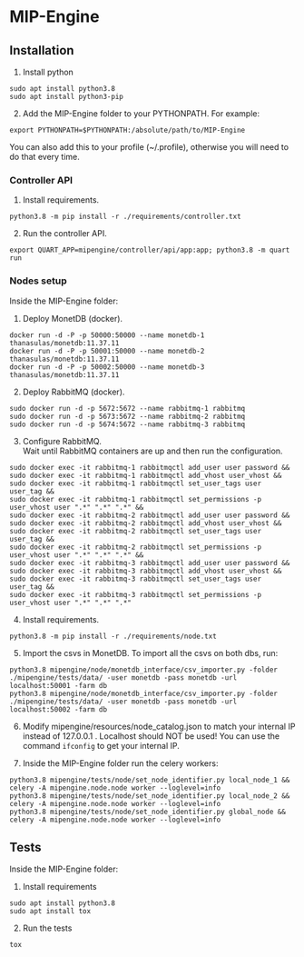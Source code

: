 # MIP-Engine

## Installation

1. Install python <br/>
```
sudo apt install python3.8
sudo apt install python3-pip
```

2. Add the MIP-Engine folder to your PYTHONPATH. For example:
```
export PYTHONPATH=$PYTHONPATH:/absolute/path/to/MIP-Engine
```
You can also add this to your profile (~/.profile), otherwise you will need to do that every time.

### Controller API

1. Install requirements. <br/>
```
python3.8 -m pip install -r ./requirements/controller.txt 
```

2. Run the controller API. <br/>
```
export QUART_APP=mipengine/controller/api/app:app; python3.8 -m quart run
```

### Nodes setup
Inside the MIP-Engine folder:

1. Deploy MonetDB (docker). <br/>
```
docker run -d -P -p 50000:50000 --name monetdb-1 thanasulas/monetdb:11.37.11
docker run -d -P -p 50001:50000 --name monetdb-2 thanasulas/monetdb:11.37.11
docker run -d -P -p 50002:50000 --name monetdb-3 thanasulas/monetdb:11.37.11
```

2. Deploy RabbitMQ (docker). <br/>
```
sudo docker run -d -p 5672:5672 --name rabbitmq-1 rabbitmq
sudo docker run -d -p 5673:5672 --name rabbitmq-2 rabbitmq
sudo docker run -d -p 5674:5672 --name rabbitmq-3 rabbitmq
```

3. Configure RabbitMQ. <br/>
   Wait until RabbitMQ containers are up and then run the configuration.
```
sudo docker exec -it rabbitmq-1 rabbitmqctl add_user user password &&
sudo docker exec -it rabbitmq-1 rabbitmqctl add_vhost user_vhost &&
sudo docker exec -it rabbitmq-1 rabbitmqctl set_user_tags user user_tag &&
sudo docker exec -it rabbitmq-1 rabbitmqctl set_permissions -p user_vhost user ".*" ".*" ".*" &&
sudo docker exec -it rabbitmq-2 rabbitmqctl add_user user password &&
sudo docker exec -it rabbitmq-2 rabbitmqctl add_vhost user_vhost &&
sudo docker exec -it rabbitmq-2 rabbitmqctl set_user_tags user user_tag &&
sudo docker exec -it rabbitmq-2 rabbitmqctl set_permissions -p user_vhost user ".*" ".*" ".*" &&
sudo docker exec -it rabbitmq-3 rabbitmqctl add_user user password &&
sudo docker exec -it rabbitmq-3 rabbitmqctl add_vhost user_vhost &&
sudo docker exec -it rabbitmq-3 rabbitmqctl set_user_tags user user_tag &&
sudo docker exec -it rabbitmq-3 rabbitmqctl set_permissions -p user_vhost user ".*" ".*" ".*"
```

4. Install requirements. <br/>
```
python3.8 -m pip install -r ./requirements/node.txt
```

5. Import the csvs in MonetDB. To import all the csvs on both dbs, run:
```
python3.8 mipengine/node/monetdb_interface/csv_importer.py -folder ./mipengine/tests/data/ -user monetdb -pass monetdb -url localhost:50001 -farm db
python3.8 mipengine/node/monetdb_interface/csv_importer.py -folder ./mipengine/tests/data/ -user monetdb -pass monetdb -url localhost:50002 -farm db
```

6. Modify mipengine/resources/node_catalog.json to match your internal IP instead of 127.0.0.1 . Localhost should NOT be used!
You can use the command `ifconfig` to get your internal IP.

7. Inside the MIP-Engine folder run the celery workers: <br/>
```
python3.8 mipengine/tests/node/set_node_identifier.py local_node_1 && celery -A mipengine.node.node worker --loglevel=info
python3.8 mipengine/tests/node/set_node_identifier.py local_node_2 && celery -A mipengine.node.node worker --loglevel=info
python3.8 mipengine/tests/node/set_node_identifier.py global_node && celery -A mipengine.node.node worker --loglevel=info
```

## Tests
Inside the MIP-Engine folder:

1. Install requirements <br/>
```
sudo apt install python3.8
sudo apt install tox
```

2. Run the tests <br/>
```
tox
```
